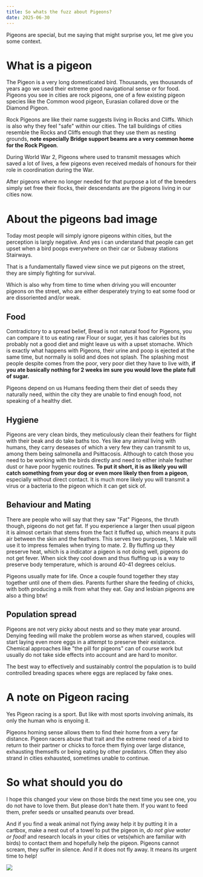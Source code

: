 ```yaml
---
title: So whats the fuzz about Pigeons?
date: 2025-06-30
---
```

Pigeons are special, but me saying that might surprise you, let me give you some context.

# What is a pigeon
The Pigeon is a very long domesticated bird. Thousands, yes thousands of years ago we used their extreme good navigational sense or for food.
Pigeons you see in cities are rock pigeons, one of a few existing pigeon species like the Common wood pigeon, Eurasian collared dove or the Diamond Pigeon.

Rock Pigeons are like their name suggests living in Rocks and Cliffs. Which is also why they feel "safe" within our cities. The tall buildings of cities resemble the Rocks and Cliffs enough that they use them as nesting grounds, **note especially Bridge support beams are a very common home for the Rock Pigeon**.

During World War 2, Pigeons where used to transmit messages which saved a lot of lives, a few pigeons even received medals of honours for their role in coordination during the War. 

After pigeons where no longer needed for that purpose a lot of the breeders simply set free their flocks, their descendants are the pigeons living in our cities now.

# About the pigeons bad image
Today most people will simply ignore pigeons within cities, but the perception is largly negative. And yes i can understand that people can get upset when a bird poops everywhere on their car or Subway stations Stairways. 

That is a fundamentally flawed view since we put pigeons on the street, they are simply fighting for survival.

Which is also why from time to time when driving you will encounter pigeons on the street, who are either desperately trying to eat some food or are dissoriented and/or weak.

## Food
Contradictory to a spread belief, Bread is not natural food for Pigeons, you can compare it to us eating raw Flour or sugar, yes it has calories but its probably not a good diet and might leave us with a upset stomache. Which is exactly what happens with Pigeons, their urine and poop is ejected at the same time, but normally is solid and does not splash. The splashing most people despite comes from the poor, very poor diet they have to live with, **if you ate basically nothing for 2 weeks im sure you would love the plate full of sugar.**

Pigeons depend on us Humans feeding them their diet of seeds they naturally need, within the city they are unable to find enough food, not speaking of a healthy diet.

## Hygiene
Pigeons are very clean birds, they meticulously clean their feathers for flight with their beak and do take baths too.
Yes like any animal living with humans, they carry deseases of which a very few they can transmit to us, among them being salmonella and Psittacosis.
Although to catch those you need to be working with the birds directly and need to either inhale feather dust or have poor hygenic routines. **To put it short, it is as likely you will catch something from your dog or even more likely then from a pigeon**, especially without direct contact. It is much more likely you will transmit a virus or a bacteria to the pigeon which it can get sick of.

## Behaviour and Mating
There are people who will say that they saw "Fat" Pigeons, the thruth though, pigeons do not get fat.
If you experience a larger then usual pigeon it is almost certain that stems from the fact it fluffed up, which means it puts air between the skin and the feathers. This serves two purposes, 1. Male will use it to impress females when trying to mate. 2. By fluffing up they preserve heat, which is a indicator a pigeon is not doing well, pigeons do not get fever. When sick they cool down and thus fluffing up is a way to preserve body temperature, which is around 40-41 degrees celcius. 

Pigeons usually mate for life. Once a couple found together they stay together until one of them dies. Parents further share the feeding of chicks, with both producing a milk from what they eat. 
Gay and lesbian pigeons are also a thing btw!

## Population spread
Pigeons are not very picky about nests and so they mate year around.
Denying feeding will make the problem worse as when starved, couples will start laying even more eggs in a attempt to preserve their existance.
Chemical approaches like "the pill for pigeons" can of course work but usually do not take side effects into account and are hard to monitor.

The best way to effectively and sustainably control the population is to build controlled breading spaces where eggs are replaced by fake ones.

# A note on Pigeon racing
Yes Pigeon racing is a sport.
But like with most sports involving animals, its only the human who is enyoing it.

Pigeons homing sense allows them to find their home from a very far distance.
Pigeon racers abuse that trait and the extreme need of a bird to return to their partner or chicks to force them flying over large distance, exhausting themselfs or being eating by other predators. Often they also strand in cities exhausted, sometimes unable to continue.

# So what should you do
I hope this changed your view on those birds the next time you see one, you do not have to love them. But please don't hate them. If you want to feed them, prefer seeds or unsalted peanuts over bread.

And if you find a weak animal not flying away help it by putting it in a cartbox, make a nest out of a towel to put the pigeon in, *do not give water or food!* and research locals in your cities or vets(which are familiar with birds) to contact them and hopefully help the pigeon. Pigeons cannot scream, they suffer in silence. And if it does not fly away. It means its urgent time to help!

<img src="/images/pigeons/img1.jpeg" style="height: auto; width: auto; max-height: 480px" />
